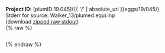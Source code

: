 **Project ID:** [plumID:19.045]({{ '/' | absolute_url }}eggs/19/045/)  
Stderr for source:  Walker_13/plumed.equi.inp   
(download [zipped raw stdout](plumed.equi.inp.plumed_master.stdout.txt.zip))  
{% raw %}
<pre>
</pre>
{% endraw %}
